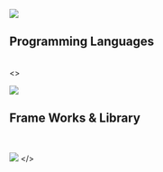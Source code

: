 ![](https://github-readme-stats.vercel.app/api/top-langs?username=Takuro-U&theme=aura&show_icons=true&locale=en&layout=compact)
<br>
<h2>Programming Languages</h2>
<br>
<>
  
  ![](https://skillicons.dev/icons?i=js,typescript,php,html,css,sass)
  <br>
  <h2>Frame Works & Library</h2>
  <br>

  ![](https://skillicons.dev/icons?i=react,nodejs,express,laravel,tailwind)
</>
  


<!--
**Takuro-U/Takuro-U** is a ✨ _special_ ✨ repository because its `README.md` (this file) appears on your GitHub profile.

Here are some ideas to get you started:

- 🔭 I’m currently working on ...
- 🌱 I’m currently learning ...
- 👯 I’m looking to collaborate on ...
- 🤔 I’m looking for help with ...
- 💬 Ask me about ...
- 📫 How to reach me: ...
- 😄 Pronouns: ...
- ⚡ Fun fact: ...
-->


